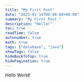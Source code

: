 ```yaml
---
title: "My First Post"
date: "2025-01-14T00:00:00+08:00"
summary: "My First Post."
description: "Hello!"
toc: true
readTime: false
autonumber: true
math: true
tags: ["database", "java"]
showTags: false
hideBackToTop: true
hidePagination: true
---
```


Hello World!
